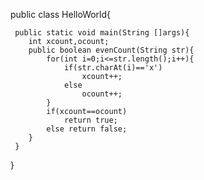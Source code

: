 public class HelloWorld{

     public static void main(String []args){
        int xcount,ocount;
        public boolean evenCount(String str){
            for(int i=0;i<=str.length();i++){
                if(str.charAt(i)=='x')
                    xcount++;
                else
                    ocount++;
            }
            if(xcount==ocount)
                return true;
            else return false;
        }
     }
}
